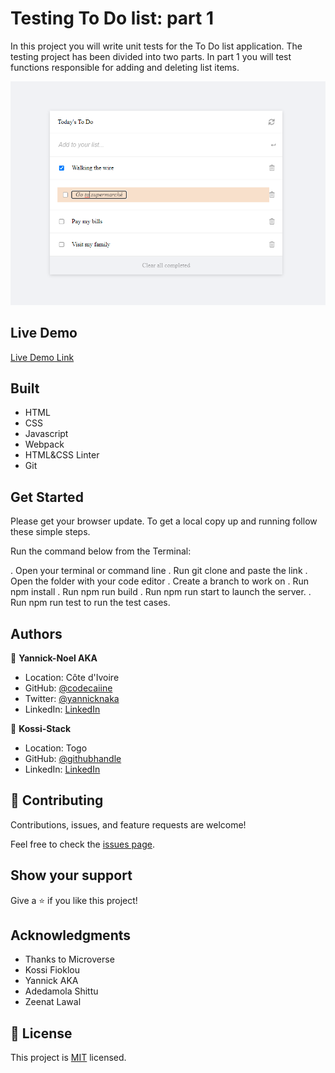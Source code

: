 # Testing To Do list: part 1

In this project you will write unit tests for the To Do list application. The testing project has been divided into two parts. In part 1 you will test functions responsible for adding and deleting list items. 


![screenshot](./src/demoiii.PNG)

 

## Live Demo

[Live Demo Link](https://codecaiine.github.io/todo-list-app/)
 
## Built 
- HTML
- CSS
- Javascript
- Webpack 
- HTML&CSS Linter
- Git

## Get Started

Please get your browser update.
To get a local copy up and running follow these simple steps.

Run the command below from the Terminal:

.  Open your terminal or command line
.  Run git clone and paste the link
.  Open the folder with your code editor
.  Create a branch to work on
.  Run npm install
.  Run npm run build
.  Run npm run start to launch the server.
.  Run npm run test to run the test cases.


## Authors

👤 **Yannick-Noel AKA**

- Location: Côte d'Ivoire
- GitHub: [@codecaiine](https://github.com/codecaiine)
- Twitter: [@yannicknaka](https://twitter.com/yannicknaka)
- LinkedIn: [LinkedIn](https://www.linkedin.com/in/yannick-no%C3%ABl-aka/)

👤 **Kossi-Stack**

- Location: Togo
- GitHub: [@githubhandle](https://github.com/Kossi-stack/Mobile_Version_Skeleton)
- LinkedIn: [LinkedIn](https://www.linkedin.com/in/kossifioklou2406/)


## 🤝 Contributing

Contributions, issues, and feature requests are welcome!

Feel free to check the [issues page](https://github.com/codecaiine/todo-list-app/issues).

## Show your support

Give a ⭐️ if you like this project!

## Acknowledgments

- Thanks to Microverse
- Kossi Fioklou
- Yannick AKA
- Adedamola Shittu
- Zeenat Lawal

## 📝 License

This project is [MIT](./MIT.md) licensed.
